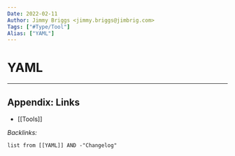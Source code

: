 ```yaml
---
Date: 2022-02-11
Author: Jimmy Briggs <jimmy.briggs@jimbrig.com>
Tags: ["#Type/Tool"]
Alias: ["YAML"]
---
```


# YAML

***

## Appendix: Links

- [[Tools]]

*Backlinks:*

```dataview
list from [[YAML]] AND -"Changelog"
```